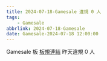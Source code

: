 ```yaml
---
title: 2024-07-18-Gamesale 違規 0 人
tags:
    - Gamesale
abbrlink: 2024-07-18-Gamesale
date: Gamesale-2024-07-18 12:00:00
---
```

Gamesale 板 [板規連結](https://www.ptt.cc/bbs/Gossiping/M.1637425085.A.07D.html)
昨天違規 0 人
